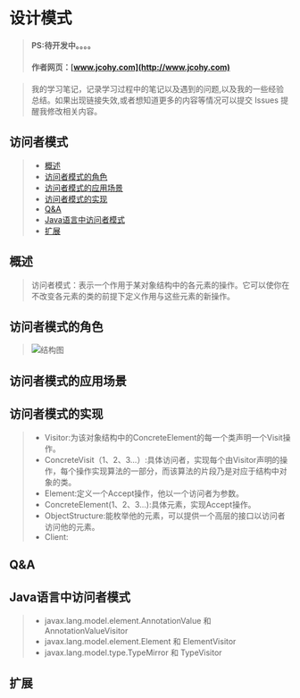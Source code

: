 

#  设计模式
> #### PS:待开发中。。。。
> #### 作者网页：[www.jcohy.com](http://www.jcohy.com)

>  我的学习笔记，记录学习过程中的笔记以及遇到的问题,以及我的一些经验总结。如果出现链接失效,或者想知道更多的内容等情况可以提交 Issues 提醒我修改相关内容。

## 访问者模式
> * [概述](#gaishu)
> * [访问者模式的角色](#role)
> * [访问者模式的应用场景](#sign)
> * [访问者模式的实现](#shixian)
> * [Q&A](#qa)
> * [Java语言中访问者模式](#java)
> * [扩展](#kuozhan)

<p id="gaishu">

##  概述

>  访问者模式：表示一个作用于某对象结构中的各元素的操作。它可以使你在不改变各元素的类的前提下定义作用与这些元素的新操作。

<p id="role">

## 访问者模式的角色

>  ![结构图](https://github.com/jiachao23/jcohy-study-sample/tree/master/jcohy-studydesign-pattern/src/main/resources/static/images/visitor.png)

<p id="sign">

##  访问者模式的应用场景



<p id="shixian">

## 访问者模式的实现

>  *  Visitor:为该对象结构中的ConcreteElement的每一个类声明一个Visit操作。 
>  *  ConcreteVisit（1、2、3...）:具体访问者，实现每个由Visitor声明的操作，每个操作实现算法的一部分，而该算法的片段乃是对应于结构中对象的类。
>  *  Element:定义一个Accept操作，他以一个访问者为参数。
>  *  ConcreteElement(1、2、3...):具体元素，实现Accept操作。
>  *  ObjectStructure:能枚举他的元素，可以提供一个高层的接口以访问者访问他的元素。
>  *  Client:


<p id="qa">

##  Q&A


<p id="java">

##  Java语言中访问者模式

>  *  javax.lang.model.element.AnnotationValue 和 AnnotationValueVisitor
>  *  javax.lang.model.element.Element 和 ElementVisitor
>  *  javax.lang.model.type.TypeMirror 和 TypeVisitor

<p id="kuozhan">

##  扩展

